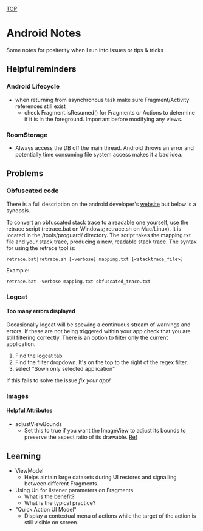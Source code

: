 [TOP](README.md)
# Android Notes
Some notes for positerity when I run into issues or tips & tricks

## Helpful reminders

### Android Lifecycle
* when returning from asynchronous task make sure Fragment/Activity references still exist
	* check Fragment.isResumed() for Fragments or Actions to determine if it is in the foreground. Important before modifying any views.

### RoomStorage
* Always access the DB off the main thread. Android throws an error and potentially time consuming file system access makes it a bad idea.

## Problems

### Obfuscated code
There is a full description on the android developer's [website](https://developer.android.com/studio/build/shrink-code#decode-stack-trace) but below is a synopsis.

To convert an obfuscated stack trace to a readable one yourself, use the retrace script (retrace.bat on Windows; retrace.sh on Mac/Linux). It is located in the <sdk-root>/tools/proguard/ directory. The script takes the mapping.txt file and your stack trace, producing a new, readable stack trace. The syntax for using the retrace tool is:
```
retrace.bat|retrace.sh [-verbose] mapping.txt [<stacktrace_file>]
```
Example:
```
retrace.bat -verbose mapping.txt obfuscated_trace.txt
```

### Logcat

#### Too many errors displayed
Occasionally logcat will be spewing a continuous stream of warnings and errors. If these are not being triggered within your app check that you are still filtering correctly. There is an option to filter only the current application.
1. Find the logcat tab
1. Find the filter dropdown. It's on the top to the right of the regex filter. 
1. select "Sown only selected application"

If this fails to solve the issue *fix your app!*

### Images

#### Helpful Attributes
* adjustViewBounds
	* Set this to true if you want the ImageView to adjust its bounds to preserve the aspect ratio of its drawable. [Ref](https://developer.android.com/reference/android/widget/ImageView#attr_android:adjustViewBounds)

## Learning

* ViewModel
	* Helps aintain large datasets during UI restores and signalling between different Fragments.
* Using Uri for listener parameters on Fragments
	* What is the benefit?
	* What is the typical practice?
* "Quick Action UI Model"
	* Display a contextual menu of actions while the target of the action is still visible on screen.
